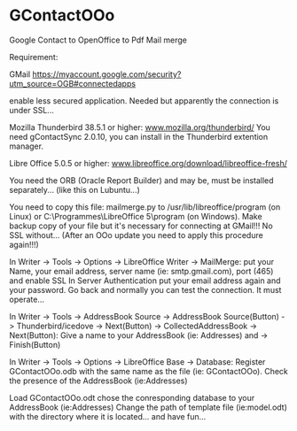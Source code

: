 # GContactOOo
Google Contact to OpenOffice to Pdf Mail merge

Requirement:


GMail https://myaccount.google.com/security?utm_source=OGB#connectedapps

  enable less secured application. Needed but apparently the connection is under SSL...


Mozilla Thunderbird 38.5.1 or higher: www.mozilla.org/thunderbird/
  You need gContactSync 2.0.10, you can install in the Thunderbird extention manager.


Libre Office 5.0.5 or higher: www.libreoffice.org/download/libreoffice-fresh/

  You need the ORB (Oracle Report Builder) and may be, must be installed separately... (like this on Lubuntu...)

  You need to copy this file: mailmerge.py to /usr/lib/libreoffice/program (on Linux)
  or C:\Programmes\LibreOffice 5\program (on Windows).
  Make backup copy of your file but it's necessary for connecting at GMail!!! No SSL without...
  (After an OOo update you need to apply this procedure again!!!) 

  In Writer -> Tools -> Options -> LibreOffice Writer -> MailMerge:
  put your Name, your email address, server name (ie: smtp.gmail.com), port (465) and enable SSL
  In Server Authentication put your email address again and your password.
  Go back and normally you can test the connection. It must operate...
  
  In Writer -> Tools -> AddressBook Source -> AddressBook Source(Button) -> Thunderbird/icedove -> Next(Button) -> CollectedAddressBook -> Next(Button):
  Give a name to your AddressBook (ie: Addresses) and -> Finish(Button)
  
  In Writer -> Tools -> Options -> LibreOffice Base -> Database:
  Register GContactOOo.odb with the same name as the file (ie: GContactOOo).
  Check the presence of the AddressBook (ie:Addresses) 

Load GContactOOo.odt chose the conresponding database to your AddressBook (ie:Addresses)
Change the path of template file (ie:model.odt) with the directory where it is located...
and have fun...
